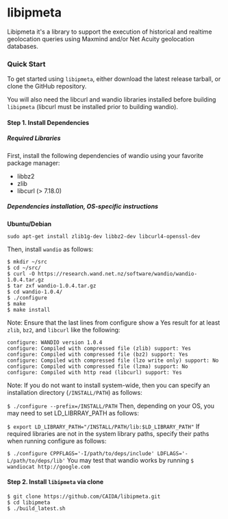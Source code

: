 # libipmeta

Libipmeta it's a library to support the execution of historical and realtime geolocation queries using Maxmind and/or Net Acuity geolocation databases.

### Quick Start
To get started using `libipmeta`, either download the latest release tarball, or clone the GitHub repository.

You will also need the libcurl and wandio libraries installed before building `libipmeta` (libcurl must be installed prior to building wandio).

#### Step 1. Install Dependencies

##### Required Libraries
First, install the following dependencies of wandio using your favorite package manager:

 * libbz2
 * zlib
 * libcurl (> 7.18.0)

##### Dependencies installation, OS-specific instructions
**Ubuntu/Debian**

`sudo apt-get install zlib1g-dev libbz2-dev libcurl4-openssl-dev`

Then, install `wandio` as follows:
```
$ mkdir ~/src
$ cd ~/src/
$ curl -O https://research.wand.net.nz/software/wandio/wandio-1.0.4.tar.gz
$ tar zxf wandio-1.0.4.tar.gz
$ cd wandio-1.0.4/
$ ./configure
$ make
$ make install
```
Note: Ensure that the last lines from configure show a Yes result for at least `zlib`, `bz2`, and `libcurl` like the following:

```
configure: WANDIO version 1.0.4
configure: Compiled with compressed file (zlib) support: Yes
configure: Compiled with compressed file (bz2) support: Yes
configure: Compiled with compressed file (lzo write only) support: No
configure: Compiled with compressed file (lzma) support: No
configure: Compiled with http read (libcurl) support: Yes
```
Note: If you do not want to install system-wide, then you can specify an installation directory (`/INSTALL/PATH`) as follows:

`$ ./configure --prefix=/INSTALL/PATH`
Then, depending on your OS, you may need to set LD_LIBRRAY_PATH as follows:

`$ export LD_LIBRARY_PATH="/INSTALL/PATH/lib:$LD_LIBRARY_PATH"`
If required libraries are not in the system library paths, specify their paths when running configure as follows:

`$ ./configure CPPFLAGS='-I/path/to/deps/include' LDFLAGS='-L/path/to/deps/lib'`
You may test that wandio works by running `$ wandiocat http://google.com`

#### Step 2. Install `libipmeta` via clone

```
$ git clone https://github.com/CAIDA/libipmeta.git
$ cd libipmeta
$ ./build_latest.sh
```
